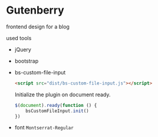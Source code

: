 
# Gutenberry

frontend design for a blog

used tools

- jQuery
- bootstrap
- bs-custom-file-input

    ```html
    <script src="dist/bs-custom-file-input.js"></script>
    ```

    Initialize the plugin on document ready.

    ```js
    $(document).ready(function () {
        bsCustomFileInput.init()
    })
    ```
- font `Montserrat-Regular`
